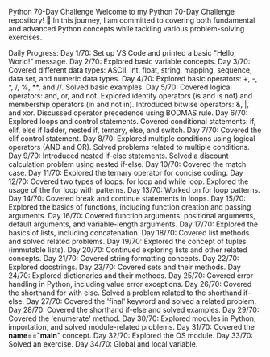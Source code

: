 Python 70-Day Challenge
Welcome to my Python 70-Day Challenge repository! 🚀 In this journey, I am committed to covering both fundamental and advanced Python concepts while tackling various problem-solving exercises.

Daily Progress:
Day 1/70:
Set up VS Code and printed a basic "Hello, World!" message.
Day 2/70:
Explored basic variable concepts.
Day 3/70:
Covered different data types: ASCII, int, float, string, mapping, sequence, data set, and numeric data types.
Day 4/70:
Explored basic operators: +, -, *, /, %, **, and //.
Solved basic examples.
Day 5/70:
Covered logical operators: and, or, and not.
Explored identity operators (is and is not) and membership operators (in and not in).
Introduced bitwise operators: &, |, and xor.
Discussed operator precedence using BODMAS rule.
Day 6/70:
Explored loops and control statements.
Covered conditional statements: if, elif, else if ladder, nested if, ternary, else, and switch.
Day 7/70:
Covered the elif control statement.
Day 8/70:
Explored multiple conditions using logical operators (AND and OR).
Solved problems related to multiple conditions.
Day 9/70:
Introduced nested if-else statements.
Solved a discount calculation problem using nested if-else.
Day 10/70:
Covered the match case.
Day 11/70:
Explored the ternary operator for concise coding.
Day 12/70:
Covered two types of loops: for loop and while loop.
Explored the usage of the for loop with patterns.
Day 13/70:
Worked on for loop patterns.
Day 14/70:
Covered break and continue statements in loops.
Day 15/70:
Explored the basics of functions, including function creation and passing arguments.
Day 16/70:
Covered function arguments: positional arguments, default arguments, and variable-length arguments.
Day 17/70:
Explored the basics of lists, including concatenation.
Day 18/70:
Covered list methods and solved related problems.
Day 19/70:
Explored the concept of tuples (immutable lists).
Day 20/70:
Continued exploring lists and other related concepts.
Day 21/70:
Covered string formatting concepts.
Day 22/70:
Explored docstrings.
Day 23/70:
Covered sets and their methods.
Day 24/70:
Explored dictionaries and their methods.
Day 25/70:
Covered error handling in Python, including value error exceptions.
Day 26/70:
Covered the shorthand for with else.
Solved a problem related to the shorthand if-else.
Day 27/70:
Covered the 'final' keyword and solved a related problem.
Day 28/70:
Covered the shorthand if-else and solved examples.
Day 29/70:
Covered the 'enumerate' method.
Day 30/70:
Explored modules in Python, importation, and solved module-related problems.
Day 31/70:
Covered the __name__=="__main__" concept.
Day 32/70:
Explored the OS module.
Day 33/70:
Solved an exercise.
Day 34/70:
Global and local variable.
